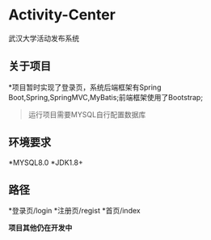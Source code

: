 # Activity-Center
武汉大学活动发布系统

## 关于项目
*项目暂时实现了登录页，系统后端框架有Spring Boot,Spring,SpringMVC,MyBatis;前端框架使用了Bootstrap;
 >运行项目需要MYSQL自行配置数据库

## 环境要求
*MYSQL8.0
*JDK1.8+

## 路径
*登录页/login
*注册页/regist
*首页/index

**项目其他仍在开发中**


 

